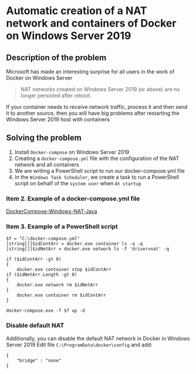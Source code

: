 # Automatic creation of a NAT network and containers of Docker on Windows Server 2019
## Description of the problem
Microsoft has made an interesting surprise for all users in the work of Docker on Windows Server

> NAT networks created on Windows Server 2019 (or above) are no longer persisted after reboot.

If your container needs to receive network traffic, process it and then send it to another source, then you will have big problems after restarting the Windows Server 2019 host with containers

## Solving the problem
1. Install `Docker-compose` on Windows Server 2019
2. Creating a `docker-compose.yml` file with the configuration of the NAT network and all containers
3. We are writing a PowerShell script to run our docker-compose.yml file
4. In the `Windows Task Scheduler`, we create a task to run a PowerShell script on behalf of the `system user` when `At startup`

### Item 2. Example of a docker-compose.yml file
[DockerCompose-Windows-NAT-Java](/DockerCompose-Windows-NAT-Java/docker-compose.yml)

### Item 3. Example of a PowerShell script
	$f = "C:\docker-compose.yml"
	[string[]]$idContArr = docker.exe container ls -a -q
	[string[]]$idNetArr = docker.exe network ls -f 'driver=nat' -q
	
	if ($idContArr -gt 0)
	{
		docker.exe container stop $idContArr
	if ($idNetArr.Length -gt 0) 
	{ 
		docker.exe network rm $idNetArr 
	}
		docker.exe container rm $idContArr
	}
	
	docker-compose.exe -f $f up -d
	
### Disable default NAT
Additionally, you can disable the default NAT network in Docker in Windows Server 2019
Edit file `C:\ProgramData\docker\config` and add:

	{ 
		"bridge" : "none"
	}
